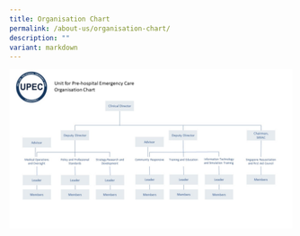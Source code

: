 ```yaml
---
title: Organisation Chart
permalink: /about-us/organisation-chart/
description: ""
variant: markdown
---
```

![](/images/5_UPEC_org_Chart_simple.jpg)